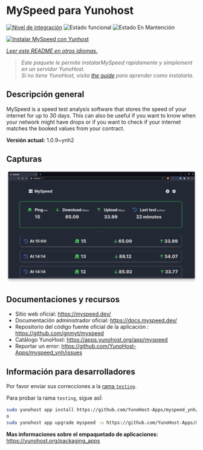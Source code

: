 <!--
Este archivo README esta generado automaticamente<https://github.com/YunoHost/apps/tree/master/tools/readme_generator>
No se debe editar a mano.
-->

# MySpeed para Yunohost

[![Nivel de integración](https://apps.yunohost.org/badge/integration/myspeed)](https://ci-apps.yunohost.org/ci/apps/myspeed/)
![Estado funcional](https://apps.yunohost.org/badge/state/myspeed)
![Estado En Mantención](https://apps.yunohost.org/badge/maintained/myspeed)

[![Instalar MySpeed con Yunhost](https://install-app.yunohost.org/install-with-yunohost.svg)](https://install-app.yunohost.org/?app=myspeed)

*[Leer este README en otros idiomas.](./ALL_README.md)*

> *Este paquete le permite instalarMySpeed rapidamente y simplement en un servidor YunoHost.*  
> *Si no tiene YunoHost, visita [the guide](https://yunohost.org/install) para aprender como instalarla.*

## Descripción general

MySpeed is a speed test analysis software that stores the speed of your internet for up to 30 days. This can also be useful if you want to know when your network might have drops or if you want to check if your internet matches the booked values from your contract.



**Versión actual:** 1.0.9~ynh2

## Capturas

![Captura de MySpeed](./doc/screenshots/screenshot.png)

## Documentaciones y recursos

- Sitio web oficial: <https://myspeed.dev/>
- Documentación administrador oficial: <https://docs.myspeed.dev/>
- Repositorio del código fuente oficial de la aplicación : <https://github.com/gnmyt/myspeed>
- Catálogo YunoHost: <https://apps.yunohost.org/app/myspeed>
- Reportar un error: <https://github.com/YunoHost-Apps/myspeed_ynh/issues>

## Información para desarrolladores

Por favor enviar sus correcciones a la [rama `testing`](https://github.com/YunoHost-Apps/myspeed_ynh/tree/testing).

Para probar la rama `testing`, sigue asÍ:

```bash
sudo yunohost app install https://github.com/YunoHost-Apps/myspeed_ynh/tree/testing --debug
o
sudo yunohost app upgrade myspeed -u https://github.com/YunoHost-Apps/myspeed_ynh/tree/testing --debug
```

**Mas informaciones sobre el empaquetado de aplicaciones:** <https://yunohost.org/packaging_apps>
